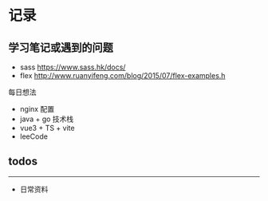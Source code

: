 
# 记录

## 学习笔记或遇到的问题

- sass <https://www.sass.hk/docs/>
- flex <http://www.ruanyifeng.com/blog/2015/07/flex-examples.h>

每日想法

- nginx 配置
- java + go 技术栈
- vue3 + TS + vite
- leeCode

## todos

---

- 日常资料

